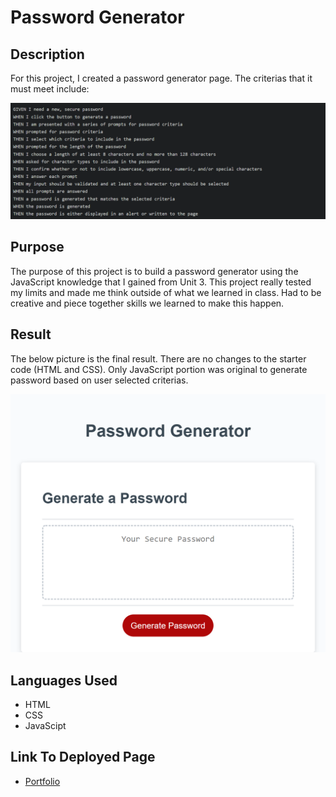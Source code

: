 # Password Generator

## Description

For this project, I created a password generator page. The criterias that it must meet include:

![This is an image of the criteria needed for password generator](/assets/image/criteria-screenshot.png)

## Purpose

The purpose of this project is to build a password generator using the JavaScript knowledge that I gained from Unit 3. This project really tested my limits and made me think outside of what we learned in class. Had to be creative and piece together skills we learned to make this happen.

## Result

The below picture is the final result. There are no changes to the starter code (HTML and CSS). Only JavaScript portion was original to generate password based on user selected criterias.

![This is an image of the final product of the password generator](/assets/image/password-generator-screenshot.png)

## Languages Used

- HTML
- CSS
- JavaScipt

## Link To Deployed Page

- [Portfolio](https://james-y-wong.github.io/hw-2-portfolio/)
